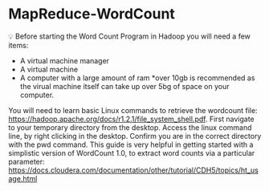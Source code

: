 # MapReduce-WordCount
 :bulb: Before starting the Word Count Program in Hadoop you will need a few items:
* A virtual machine manager
* A virtual machine
* A computer with a large amount of ram *over 10gb is recommended as the virual machine itself can take up over 5bg of space on your computer.

You will need to learn basic Linux commands to retrieve the wordcount file: https://hadoop.apache.org/docs/r1.2.1/file_system_shell.pdf.
First navigate to your temporary directory from the desktop. Access the linux command line, by right clicking in the desktop. Confirm you are in the correct directory with the pwd command. 
This guide is very helpful in getting started with a simplistic version of WordCount 1.0, to extract word counts via a particular parameter: https://docs.cloudera.com/documentation/other/tutorial/CDH5/topics/ht_usage.html
